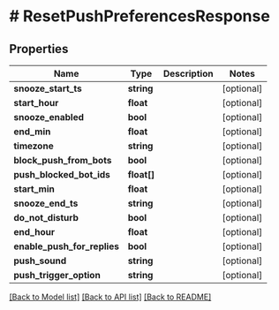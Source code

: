 # # ResetPushPreferencesResponse

## Properties

Name | Type | Description | Notes
------------ | ------------- | ------------- | -------------
**snooze_start_ts** | **string** |  | [optional]
**start_hour** | **float** |  | [optional]
**snooze_enabled** | **bool** |  | [optional]
**end_min** | **float** |  | [optional]
**timezone** | **string** |  | [optional]
**block_push_from_bots** | **bool** |  | [optional]
**push_blocked_bot_ids** | **float[]** |  | [optional]
**start_min** | **float** |  | [optional]
**snooze_end_ts** | **string** |  | [optional]
**do_not_disturb** | **bool** |  | [optional]
**end_hour** | **float** |  | [optional]
**enable_push_for_replies** | **bool** |  | [optional]
**push_sound** | **string** |  | [optional]
**push_trigger_option** | **string** |  | [optional]

[[Back to Model list]](../../README.md#models) [[Back to API list]](../../README.md#endpoints) [[Back to README]](../../README.md)
